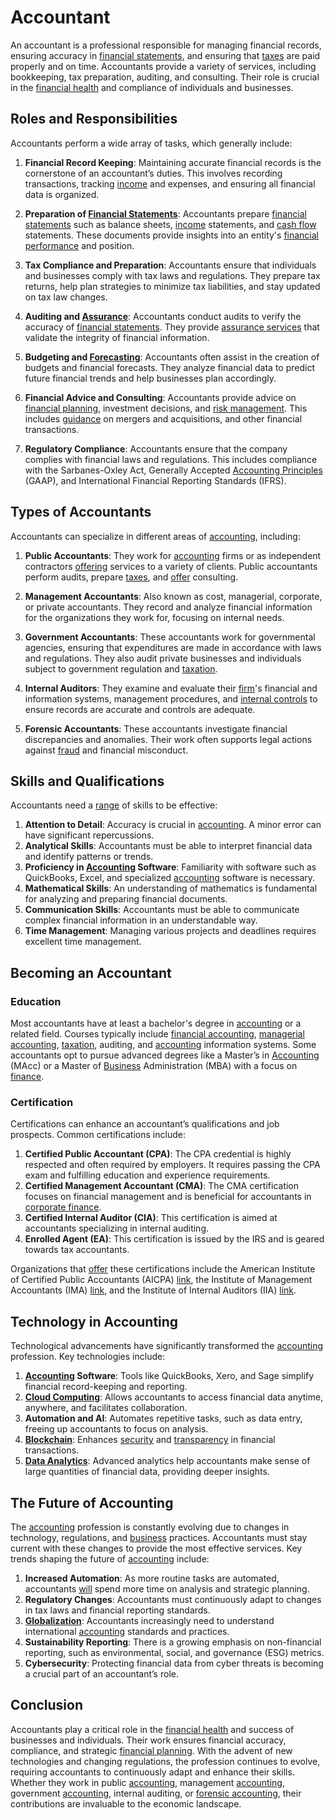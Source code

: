 # Accountant

An accountant is a professional responsible for managing financial records, ensuring accuracy in [financial statements](../f/financial_statements.md), and ensuring that [taxes](../t/taxes.md) are paid properly and on time. Accountants provide a variety of services, including bookkeeping, tax preparation, auditing, and consulting. Their role is crucial in the [financial health](../f/financial_health.md) and compliance of individuals and businesses.

## Roles and Responsibilities

Accountants perform a wide array of tasks, which generally include:

1. **Financial Record Keeping**: Maintaining accurate financial records is the cornerstone of an accountant’s duties. This involves recording transactions, tracking [income](../i/income.md) and expenses, and ensuring all financial data is organized.

2. **Preparation of [Financial Statements](../f/financial_statements.md)**: Accountants prepare [financial statements](../f/financial_statements.md) such as balance sheets, [income](../i/income.md) statements, and [cash flow](../c/cash_flow.md) statements. These documents provide insights into an entity's [financial performance](../f/financial_performance.md) and position.

3. **Tax Compliance and Preparation**: Accountants ensure that individuals and businesses comply with tax laws and regulations. They prepare tax returns, help plan strategies to minimize tax liabilities, and stay updated on tax law changes.

4. **Auditing and [Assurance](../a/assurance.md)**: Accountants conduct audits to verify the accuracy of [financial statements](../f/financial_statements.md). They provide [assurance services](../a/assurance_services.md) that validate the integrity of financial information.

5. **Budgeting and [Forecasting](../f/forecasting.md)**: Accountants often assist in the creation of budgets and financial forecasts. They analyze financial data to predict future financial trends and help businesses plan accordingly.

6. **Financial Advice and Consulting**: Accountants provide advice on [financial planning](../f/financial_planning.md), investment decisions, and [risk management](../r/risk_management.md). This includes [guidance](../g/guidance.md) on mergers and acquisitions, and other financial transactions.

7. **Regulatory Compliance**: Accountants ensure that the company complies with financial laws and regulations. This includes compliance with the Sarbanes-Oxley Act, Generally Accepted [Accounting Principles](../a/accounting_principles.md) (GAAP), and International Financial Reporting Standards (IFRS).

## Types of Accountants

Accountants can specialize in different areas of [accounting](../a/accounting.md), including:

1. **Public Accountants**: They work for [accounting](../a/accounting.md) firms or as independent contractors [offering](../o/offering.md) services to a variety of clients. Public accountants perform audits, prepare [taxes](../t/taxes.md), and [offer](../o/offer.md) consulting.

2. **Management Accountants**: Also known as cost, managerial, corporate, or private accountants. They record and analyze financial information for the organizations they work for, focusing on internal needs.

3. **Government Accountants**: These accountants work for governmental agencies, ensuring that expenditures are made in accordance with laws and regulations. They also audit private businesses and individuals subject to government regulation and [taxation](../t/taxation.md).

4. **Internal Auditors**: They examine and evaluate their [firm](../f/firm.md)'s financial and information systems, management procedures, and [internal controls](../i/internal_controls.md) to ensure records are accurate and controls are adequate.

5. **Forensic Accountants**: These accountants investigate financial discrepancies and anomalies. Their work often supports legal actions against [fraud](../f/fraud.md) and financial misconduct.

## Skills and Qualifications

Accountants need a [range](../r/range.md) of skills to be effective:

1. **Attention to Detail**: Accuracy is crucial in [accounting](../a/accounting.md). A minor error can have significant repercussions.
2. **Analytical Skills**: Accountants must be able to interpret financial data and identify patterns or trends.
3. **Proficiency in [Accounting](../a/accounting.md) Software**: Familiarity with software such as QuickBooks, Excel, and specialized [accounting](../a/accounting.md) software is necessary.
4. **Mathematical Skills**: An understanding of mathematics is fundamental for analyzing and preparing financial documents.
5. **Communication Skills**: Accountants must be able to communicate complex financial information in an understandable way.
6. **Time Management**: Managing various projects and deadlines requires excellent time management.

## Becoming an Accountant

### Education

Most accountants have at least a bachelor's degree in [accounting](../a/accounting.md) or a related field. Courses typically include [financial accounting](../f/financial_accounting.md), [managerial accounting](../m/managerial_accounting.md), [taxation](../t/taxation.md), auditing, and [accounting](../a/accounting.md) information systems. Some accountants opt to pursue advanced degrees like a Master’s in [Accounting](../a/accounting.md) (MAcc) or a Master of [Business](../b/business.md) Administration (MBA) with a focus on [finance](../f/finance.md).

### Certification

Certifications can enhance an accountant’s qualifications and job prospects. Common certifications include:

1. **Certified Public Accountant (CPA)**: The CPA credential is highly respected and often required by employers. It requires passing the CPA exam and fulfilling education and experience requirements.
2. **Certified Management Accountant (CMA)**: The CMA certification focuses on financial management and is beneficial for accountants in [corporate finance](../c/corporate_finance.md).
3. **Certified Internal Auditor (CIA)**: This certification is aimed at accountants specializing in internal auditing.
4. **Enrolled Agent (EA)**: This certification is issued by the IRS and is geared towards tax accountants.

Organizations that [offer](../o/offer.md) these certifications include the American Institute of Certified Public Accountants (AICPA) [link](https://www.aicpa.org/), the Institute of Management Accountants (IMA) [link](https://www.imanet.org/), and the Institute of Internal Auditors (IIA) [link](https://www.theiia.org/).

## Technology in Accounting

Technological advancements have significantly transformed the [accounting](../a/accounting.md) profession. Key technologies include:

1. **[Accounting](../a/accounting.md) Software**: Tools like QuickBooks, Xero, and Sage simplify financial record-keeping and reporting.
2. **[Cloud Computing](../c/cloud_computing_in_trading.md)**: Allows accountants to access financial data anytime, anywhere, and facilitates collaboration.
3. **Automation and AI**: Automates repetitive tasks, such as data entry, freeing up accountants to focus on analysis.
4. **[Blockchain](../b/blockchain_in_trading.md)**: Enhances [security](../s/security.md) and [transparency](../t/transparency.md) in financial transactions.
5. **[Data Analytics](../d/data_analytics.md)**: Advanced analytics help accountants make sense of large quantities of financial data, providing deeper insights.

## The Future of Accounting

The [accounting](../a/accounting.md) profession is constantly evolving due to changes in technology, regulations, and [business](../b/business.md) practices. Accountants must stay current with these changes to provide the most effective services. Key trends shaping the future of [accounting](../a/accounting.md) include:

1. **Increased Automation**: As more routine tasks are automated, accountants [will](../w/will.md) spend more time on analysis and strategic planning.
2. **Regulatory Changes**: Accountants must continuously adapt to changes in tax laws and financial reporting standards.
3. **[Globalization](../g/globalization.md)**: Accountants increasingly need to understand international [accounting](../a/accounting.md) standards and practices.
4. **Sustainability Reporting**: There is a growing emphasis on non-financial reporting, such as environmental, social, and governance (ESG) metrics.
5. **Cybersecurity**: Protecting financial data from cyber threats is becoming a crucial part of an accountant’s role.

## Conclusion

Accountants play a critical role in the [financial health](../f/financial_health.md) and success of businesses and individuals. Their work ensures financial accuracy, compliance, and strategic [financial planning](../f/financial_planning.md). With the advent of new technologies and changing regulations, the profession continues to evolve, requiring accountants to continuously adapt and enhance their skills. Whether they work in public [accounting](../a/accounting.md), management [accounting](../a/accounting.md), government [accounting](../a/accounting.md), internal auditing, or [forensic accounting](../f/forensic_accounting.md), their contributions are invaluable to the economic landscape.